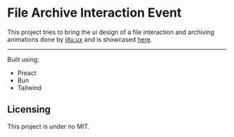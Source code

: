 # File Archive Interaction Event

This project tries to bring the ui design of a file interaction and archiving animations done by [jitu.ux](https://www.instagram.com/jitu.ux/?g=5) and is showcased [here](https://www.instagram.com/p/DLZT6B6t-YP/?img_index=1).

---

Built using;

-   Preact
-   Bun
-   Tailwind

## Licensing

This project is under no MIT.
